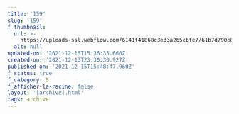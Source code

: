```yaml
---
title: '159'
slug: '159'
f_thumbnail:
  url: >-
    https://uploads-ssl.webflow.com/6141f41868c3e33a265cbfe7/61b7d790e86929258e6c0351_159.jpg
  alt: null
updated-on: '2021-12-15T15:36:35.660Z'
created-on: '2021-12-13T23:30:30.927Z'
published-on: '2021-12-15T15:48:47.960Z'
f_status: true
f_category: S
f_afficher-la-racine: false
layout: '[archive].html'
tags: archive
---
```



